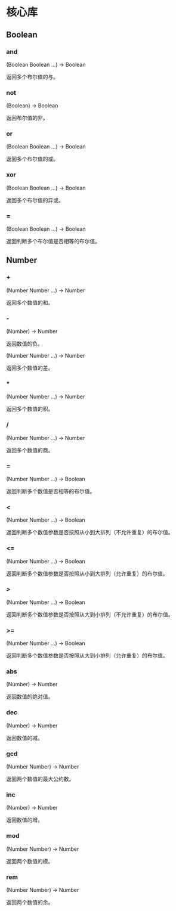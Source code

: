 # 核心库

## Boolean

### and
(Boolean Boolean ...) -> Boolean

返回多个布尔值的与。

### not
(Boolean) -> Boolean

返回布尔值的非。

### or
(Boolean Boolean ...) -> Boolean

返回多个布尔值的或。

### xor
(Boolean Boolean ...) -> Boolean

返回多个布尔值的异或。

### =
(Boolean Boolean ...) -> Boolean

返回判断多个布尔值是否相等的布尔值。

## Number

### +
(Number Number ...) -> Number

返回多个数值的和。

### -
(Number) -> Number

返回数值的负。

(Number Number ...) -> Number

返回多个数值的差。

### *
(Number Number ...) -> Number

返回多个数值的积。

### /
(Number Number ...) -> Number

返回多个数值的商。

### =
(Number Number ...) -> Boolean

返回判断多个数值是否相等的布尔值。

### <
(Number Number ...) -> Boolean

返回判断多个数值参数是否按照从小到大排列（不允许重复）的布尔值。

### <=
(Number Number ...) -> Boolean

返回判断多个数值参数是否按照从小到大排列（允许重复）的布尔值。

### >
(Number Number ...) -> Boolean

返回判断多个数值参数是否按照从大到小排列（不允许重复）的布尔值。

### >=
(Number Number ...) -> Boolean

返回判断多个数值参数是否按照从大到小排列（允许重复）的布尔值。

### abs
(Number) -> Number

返回数值的绝对值。

### dec
(Number) -> Number

返回数值的减。

### gcd
(Number Number) -> Number

返回两个数值的最大公约数。

### inc
(Number) -> Number

返回数值的增。

### mod
(Number Number) -> Number

返回两个数值的模。

### rem
(Number Number) -> Number

返回两个数值的余。
